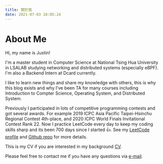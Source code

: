 ```yaml
---
title: 關於我
date: 2021-07-03 18:05:24
---
```


# About Me

Hi, my name is Justin!

I'm a master student in Computer Science at National Tsing Hua University in LSALAB studying networking and distributed systems (especially eBPF). I'm also a Backend Intern at Dcard currently.

I like to learn new things and share my knowledge with others, this is why this blog exists and why I've been TA for many courses including Introduction to Compter Science, Operating System, and Distributed System.

Previously I participated in lots of competitive programming contests and got several awards. For example 2019 ICPC Asia Pacific Taipei-Hsinchu Regional Contest 4th-place, and 2020 ICPC World Finals Invitational Contest Rank 22. Now I practice LeetCode every day to keep my coding skills sharp and its been 700 days since I started 👍. See my [LeetCode profile](https://leetcode.com/justin0u0/) and [Github repo](https://github.com/justin0u0/LeetCode) for more details.

This is my CV if you are interested in my background [CV](/assets/CV.pdf).

Please feel free to contact me if you have any questions via [e-mail](mailto:mail@justin0u0.com).
